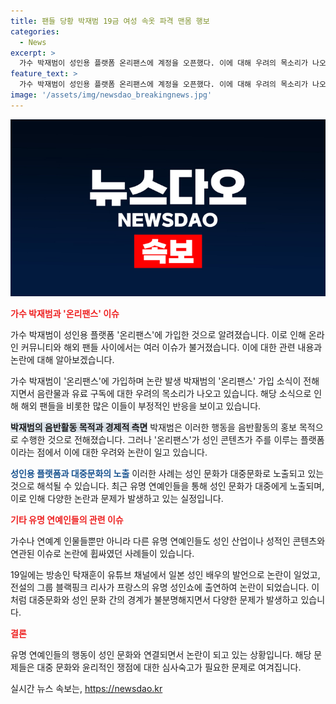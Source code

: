 ```yaml
---
title: 팬들 당황 박재범 19금 여성 속옷 파격 맨몸 행보
categories:
  - News
excerpt: >
  가수 박재범이 성인용 플랫폼 온리팬스에 계정을 오픈했다. 이에 대해 우려의 목소리가 나오고 있으며, 박재범은 음반 활동 홍보를 목적으로 한다고 설명했다. 그러나 팬들과 해외 네티즌들 사이에서는 부정적인 반응이 나오고 있으며, 이로 인해 성인 문화가 대중문화로 노출된 사례들이 재조명되고 있다. 이에는 방송인 탁재훈과 유튜브 채널에서의 논란, 그룹 블랙핑크 리사의 무대 논란, 김경욱의 일본 호스트 캐릭터 비판 등이 포함된다. 이와 관련한 박재범의 온리팬스 진출 소식은 논란을 불러일으키고 있다.
feature_text: >
  가수 박재범이 성인용 플랫폼 온리팬스에 계정을 오픈했다. 이에 대해 우려의 목소리가 나오고 있으며, 박재범은 음반 활동 홍보를 목적으로 한다고 설명했다. 그러나 팬들과 해외 네티즌들 사이에서는 부정적인 반응이 나오고 있으며, 이로 인해 성인 문화가 대중문화로 노출된 사례들이 재조명되고 있다. 이에는 방송인 탁재훈과 유튜브 채널에서의 논란, 그룹 블랙핑크 리사의 무대 논란, 김경욱의 일본 호스트 캐릭터 비판 등이 포함된다. 이와 관련한 박재범의 온리팬스 진출 소식은 논란을 불러일으키고 있다.
image: '/assets/img/newsdao_breakingnews.jpg'
---
```


<p><img src="/assets/img/newsdao_breakingnews.jpg" alt="koreaapp 속보" /></p>

<p><b><span style="color: #ee2323;">가수 박재범과 '온리팬스' 이슈</span></b></p>

<p>가수 박재범이 성인용 플랫폼 '온리팬스'에 가입한 것으로 알려졌습니다. 이로 인해 온라인 커뮤니티와 해외 팬들 사이에서는 여러 이슈가 불거졌습니다. 이에 대한 관련 내용과 논란에 대해 알아보겠습니다.</p>

<p>가수 박재범이 '온리팬스'에 가입하며 논란 발생
박재범의 '온리팬스' 가입 소식이 전해지면서 음란물과 유료 구독에 대한 우려의 목소리가 나오고 있습니다. 해당 소식으로 인해 해외 팬들을 비롯한 많은 이들이 부정적인 반응을 보이고 있습니다.</p>

<p><b><span style="background-color: #21538527;">박재범의 음반활동 목적과 경제적 측면</span></b>
박재범은 이러한 행동을 음반활동의 홍보 목적으로 수행한 것으로 전해졌습니다. 그러나 '온리팬스'가 성인 콘텐츠가 주를 이루는 플랫폼이라는 점에서 이에 대한 우려와 논란이 일고 있습니다.</p>

<p><b><span style="color: #1a5490;">성인용 플랫폼과 대중문화의 노출</span></b>
이러한 사례는 성인 문화가 대중문화로 노출되고 있는 것으로 해석될 수 있습니다. 최근 유명 연예인들을 통해 성인 문화가 대중에게 노출되며, 이로 인해 다양한 논란과 문제가 발생하고 있는 실정입니다.</p>

<p><b><span style="color: #ee2323;">기타 유명 연예인들의 관련 이슈</span></b></p>

<p>가수나 연예계 인물들뿐만 아니라 다른 유명 연예인들도 성인 산업이나 성적인 콘텐츠와 연관된 이슈로 논란에 휩싸였던 사례들이 있습니다.</p>

<p>19일에는 방송인 탁재훈이 유튜브 채널에서 일본 성인 배우의 발언으로 논란이 일었고, 전설의 그룹 블랙핑크 리사가 프랑스의 유명 성인쇼에 출연하여 논란이 되었습니다. 이처럼 대중문화와 성인 문화 간의 경계가 불분명해지면서 다양한 문제가 발생하고 있습니다.</p>

<p><b><span style="color: #ee2323;">결론</span></b></p>

<p>유명 연예인들의 행동이 성인 문화와 연결되면서 논란이 되고 있는 상황입니다. 해당 문제들은 대중 문화와 윤리적인 쟁점에 대한 심사숙고가 필요한 문제로 여겨집니다.</p>
실시간 뉴스 속보는, <a href="https://newsdao.kr" rel="dofollow">https://newsdao.kr</a>


